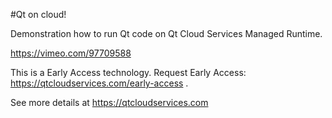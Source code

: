 #Qt on cloud! 

Demonstration how to run Qt code on Qt Cloud Services Managed Runtime. 

https://vimeo.com/97709588

This is a Early Access technology. Request Early Access: https://qtcloudservices.com/early-access .

See more details at https://qtcloudservices.com

